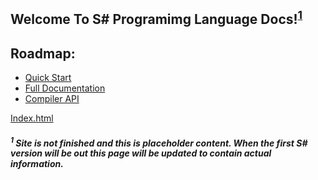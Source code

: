 ## Welcome To S# Programimg Language Docs!<sup>[1](https://github.com/mineTomek/ssharplang/edit/gh-pages/index.md#1-site-is-not-finished-and-this-is-placeholder-content-when-the-first-s-version-will-be-out-this-page-will-be-updated-to-contain-actual-information)

## Roadmap:
* [Quick Start](/quick-start.md)
* [Full Documentation](/documentation.md)
* [Compiler API](/api-docs.md)

[Index.html](/compiler/index.html)

##### <sup>1</sup> Site is not finished and this is placeholder content. When the first S# version will be out this page will be updated to contain actual information.
